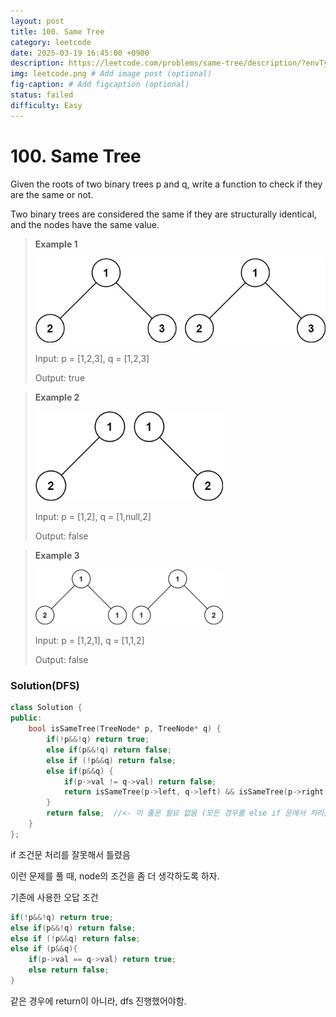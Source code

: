```yaml
---
layout: post
title: 100. Same Tree
category: leetcode
date: 2025-03-19 16:45:00 +0900
description: https://leetcode.com/problems/same-tree/description/?envType=study-plan-v2&envId=top-interview-150
img: leetcode.png # Add image post (optional)
fig-caption: # Add figcaption (optional)
status: failed
difficulty: Easy
---
```


# 100. Same Tree

Given the roots of two binary trees p and q, write a function to check if they are the same or not.

Two binary trees are considered the same if they are structurally identical, and the nodes have the same value.

 

> **Example 1**
>
> <img src="../../imgs/100-1.jpg" alt="100-1" width="500"/>
> 
> Input: p = [1,2,3], q = [1,2,3]
> 
> Output: true

> **Example 2**
>
> <img src="../../imgs/100-2.jpg" alt="100-2" width="300"/>
> 
> Input: p = [1,2], q = [1,null,2]
> 
> Output: false

> **Example 3**
> 
> <img src="../../imgs/100-3.jpg" alt="100-3" width="300"/>
> 
> Input: p = [1,2,1], q = [1,1,2]
> 
> Output: false


### Solution(DFS)
```cpp
class Solution {
public:
    bool isSameTree(TreeNode* p, TreeNode* q) {
        if(!p&&!q) return true;
        else if(p&&!q) return false;
        else if (!p&&q) return false;
        else if(p&&q) { 
            if(p->val != q->val) return false;
            return isSameTree(p->left, q->left) && isSameTree(p->right, q->right); //값이 같으면 추가 진행
        }
        return false;  //<- 이 줄은 필요 없음 (모든 경우를 else if 문에서 처리)
    }
};
```

if 조건문 처리를 잘못해서 틀렸음 

이런 문제를 풀 때, node의 조건을 좀 더 생각하도록 하자. 

기존에 사용한 오답 조건
```cpp
if(!p&&!q) return true;
else if(p&&!q) return false;
else if (!p&&q) return false;
else if (p&&q){
    if(p->val == q->val) return true;
    else return false;
}
```

같은 경우에 return이 아니라, dfs 진행했어야함.